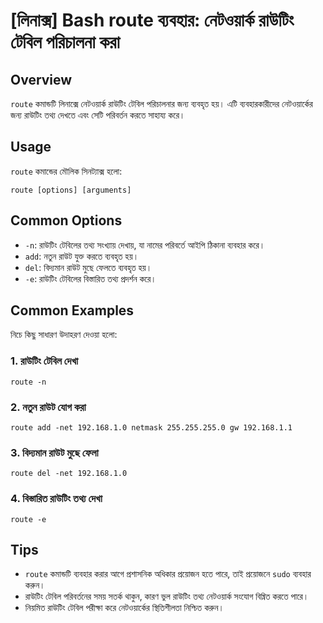 # [লিনাক্স] Bash route ব্যবহার: নেটওয়ার্ক রাউটিং টেবিল পরিচালনা করা

## Overview
`route` কমান্ডটি লিনাক্সে নেটওয়ার্ক রাউটিং টেবিল পরিচালনার জন্য ব্যবহৃত হয়। এটি ব্যবহারকারীদের নেটওয়ার্কের জন্য রাউটিং তথ্য দেখতে এবং সেটি পরিবর্তন করতে সাহায্য করে।

## Usage
`route` কমান্ডের মৌলিক সিনট্যাক্স হলো:

```
route [options] [arguments]
```

## Common Options
- `-n`: রাউটিং টেবিলের তথ্য সংখ্যায় দেখায়, যা নামের পরিবর্তে আইপি ঠিকানা ব্যবহার করে।
- `add`: নতুন রাউট যুক্ত করতে ব্যবহৃত হয়।
- `del`: বিদ্যমান রাউট মুছে ফেলতে ব্যবহৃত হয়।
- `-e`: রাউটিং টেবিলের বিস্তারিত তথ্য প্রদর্শন করে।

## Common Examples
নিচে কিছু সাধারণ উদাহরণ দেওয়া হলো:

### 1. রাউটিং টেবিল দেখা
```
route -n
```

### 2. নতুন রাউট যোগ করা
```
route add -net 192.168.1.0 netmask 255.255.255.0 gw 192.168.1.1
```

### 3. বিদ্যমান রাউট মুছে ফেলা
```
route del -net 192.168.1.0
```

### 4. বিস্তারিত রাউটিং তথ্য দেখা
```
route -e
```

## Tips
- `route` কমান্ডটি ব্যবহার করার আগে প্রশাসনিক অধিকার প্রয়োজন হতে পারে, তাই প্রয়োজনে `sudo` ব্যবহার করুন।
- রাউটিং টেবিল পরিবর্তনের সময় সতর্ক থাকুন, কারণ ভুল রাউটিং তথ্য নেটওয়ার্ক সংযোগ বিঘ্নিত করতে পারে।
- নিয়মিত রাউটিং টেবিল পরীক্ষা করে নেটওয়ার্কের স্থিতিশীলতা নিশ্চিত করুন।